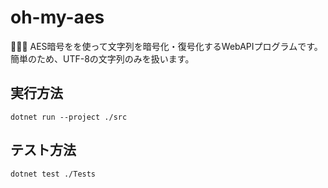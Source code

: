 # oh-my-aes

🌸🌸🌸 AES暗号をを使って文字列を暗号化・復号化するWebAPIプログラムです。  
簡単のため、UTF-8の文字列のみを扱います。  

## 実行方法

```shell
dotnet run --project ./src
```

## テスト方法

```shell
dotnet test ./Tests
```

